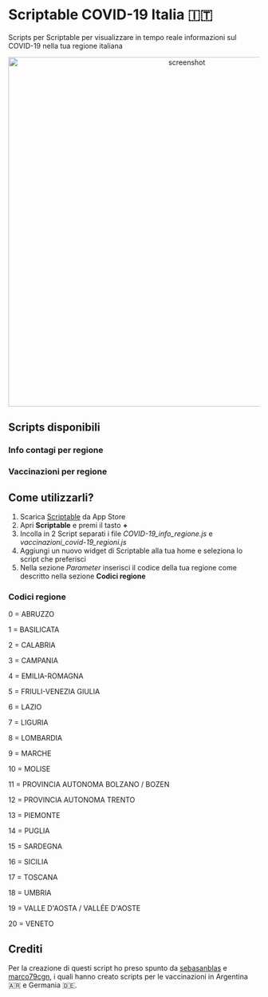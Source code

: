 # Scriptable COVID-19 Italia 🇮🇹
Scripts per Scriptable per visualizzare in tempo reale informazioni sul COVID-19 nella tua regione italiana

<p align="center"><img src="screenshot.PNG" alt="screenshot" width="auto" height="700"></p>

## Scripts disponibili

### Info contagi per regione
### Vaccinazioni per regione

## Come utilizzarli?

1) Scarica [Scriptable](https://scriptable.app/) da App Store
2) Apri **Scriptable** e premi il tasto **+**
3) Incolla in 2 Script separati i file *COVID-19_info_regione.js* e *vaccinazioni_covid-19_regioni.js*
4) Aggiungi un nuovo widget di Scriptable alla tua home e seleziona lo script che preferisci
5) Nella sezione *Parameter* inserisci il codice della tua regione come descritto nella sezione **Codici regione**

### Codici regione

0 = ABRUZZO

1 = BASILICATA

2 = CALABRIA

3 = CAMPANIA

4 = EMILIA-ROMAGNA

5 = FRIULI-VENEZIA GIULIA

6 = LAZIO

7 = LIGURIA

8 = LOMBARDIA

9 = MARCHE

10 = MOLISE

11 = PROVINCIA AUTONOMA BOLZANO / BOZEN

12 = PROVINCIA AUTONOMA TRENTO

13 = PIEMONTE

14 = PUGLIA

15 = SARDEGNA

16 = SICILIA

17 = TOSCANA

18 = UMBRIA

19 = VALLE D'AOSTA / VALLÉE D'AOSTE

20 = VENETO


## Crediti
Per la creazione di questi script ho preso spunto da [sebasanblas](https://gist.github.com/sebasanblas/d3638867a99c4d84942c159b88bb4096) e [marco79cgn](https://gist.github.com/marco79cgn/b5f291d6242a2c530e56c748f1ae7f2c), i quali hanno creato scripts per le vaccinazioni in Argentina 🇦🇷 e Germania 🇩🇪.

